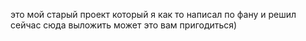 ﻿это мой старый проект который я как то написал по фану и решил сейчас сюда выложить может это вам пригодиться)
